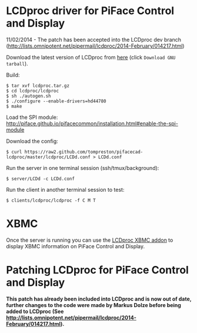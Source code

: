 LCDproc driver for PiFace Control and Display
=============================================
11/02/2014 - The patch has been accepted into the LCDproc dev branch
(http://lists.omnipotent.net/pipermail/lcdproc/2014-February/014217.html)

Download the latest version of LCDproc from [here](http://lcdproc.cvs.sourceforge.net/)
(click `Download GNU tarball`).

Build:

    $ tar xvf lcdproc.tar.gz
    $ cd lcdproc/lcdproc
    $ sh ./autogen.sh
    $ ./configure --enable-drivers=hd44780
    $ make

Load the SPI module: http://piface.github.io/pifacecommon/installation.html#enable-the-spi-module

Download the config:

    $ curl https://raw2.github.com/tompreston/pifacecad-lcdproc/master/lcdproc/LCDd.conf > LCDd.conf

Run the server in one terminal session (ssh/tmux/background):

    $ server/LCDd -c LCDd.conf

Run the client in another terminal session to test:

    $ clients/lcdproc/lcdproc -f C M T

XBMC
====
Once the server is running you can use the [LCDproc XBMC addon](http://wiki.xbmc.org/index.php?title=Add-on:XBMC_LCDproc) to display XBMC information on PiFace Control and Display.


Patching LCDproc for PiFace Control and Display
===============================================
**This patch has already been included into LCDproc and is now out of date,
further changes to the code were made by Markus Dolze before being added to
LCDproc (See
http://lists.omnipotent.net/pipermail/lcdproc/2014-February/014217.html).**